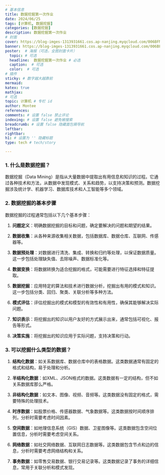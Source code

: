 ```yaml
---
# 基本信息
title: 数据挖掘第一次作业
date: 2024/06/25
tags: [计算机, 数据挖掘]
categories: [数据挖掘]
description: 数据挖掘第一次作业
# 封面
cover: https://blog-imges-1313931661.cos.ap-nanjing.myqcloud.com/006BFMdqly1gfcskjuy1ij31kw13gjz0.jpg
banner: https://blog-imges-1313931661.cos.ap-nanjing.myqcloud.com/006BFMdqly1gfcskjuy1ij31kw13gjz0.jpg
poster:  # 海报（可选，全图封面卡片）
  topic: # 可选
  headline:  数据挖掘第一次作业 # 必选
  caption:  # 可选
  color:  # 可选
# 插件
sticky: # 数字越大越靠前
mermaid:
katex: true
mathjax: 
# 可选
topic: 计算机 # 专栏 id
author: Montee
references:
comments: # 设置 false 禁止评论
indexing: # 设置 false 避免被搜索
breadcrumb: # 设置 false 隐藏面包屑导航
leftbar: 
rightbar:
h1: # 设置为 '' 隐藏标题
type: tech # tech/story

---
```


### 1. 什么是数据挖掘？

数据挖掘（Data Mining）是指从大量数据中提取出有用信息和知识的过程。它通过各种技术和方法，从数据中发现模式、关系和趋势，以支持决策和预测。数据挖掘涉及统计学、机器学习、数据库技术和人工智能等多个领域。

### 2. 数据挖掘的基本步骤

数据挖掘的过程通常包括以下几个基本步骤：

1. **问题定义**：明确数据挖掘的目标和问题，确定要解决的问题和期望的结果。

2. **数据收集**：从各种来源收集相关数据，包括数据库、数据仓库、互联网、传感器等。

3. **数据预处理**：对数据进行清洗、集成、转换和归约等处理，以保证数据质量。这一步包括处理缺失值、去除噪声、数据标准化等。

4. **数据变换**：将数据转换为适合挖掘的格式，可能需要进行特征选择和特征提取。

5. **数据挖掘**：应用特定的算法和技术进行数据分析，挖掘出有用的模式和知识。这一步包括分类、回归、聚类、关联分析等多种方法。

6. **模式评估**：评估挖掘出的模式和模型的有效性和有用性，确保其能够解决实际问题。

7. **知识表示**：将挖掘出的知识以用户友好的方式展示出来，通常包括可视化、报告等形式。

8. **决策实施**：将挖掘出的知识应用于实际问题，支持决策和行动。

### 3. 可以挖掘什么类型的数据？

1. **结构化数据**：如关系数据库、数据仓库中的表格数据。这类数据通常有固定的格式和结构，易于处理和分析。

2. **半结构化数据**：如XML、JSON格式的数据。这类数据有一定的结构，但不如关系数据库那么严格。

3. **非结构化数据**：如文本、图像、视频、音频等。这类数据没有固定的格式，需要特殊的处理技术。

4. **时序数据**：如股票价格、传感器数据、气象数据等。这类数据按时间顺序排列，分析时需要考虑时间因素。

5. **空间数据**：如地理信息系统（GIS）数据、卫星图像等。这类数据包含空间位置信息，分析时需要考虑空间关系。

6. **网络数据**：如社交网络数据、互联网日志数据等。这类数据包含节点和边的信息，分析时需要考虑网络结构和关系。

7. **事务数据**：如零售交易数据、银行交易记录等。这类数据记录了事务的详细信息，常用于关联分析和模式发现。
